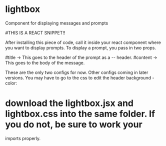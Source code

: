 # lightbox
Component for displaying messages and prompts

#THIS IS A REACT SNIPPET!!

After installing this piece of code, call it inside your react component where you want to
display prompts.
To display a prompt, you pass in two props.

#title -> This goes to the header of the prompt as a -- header.
#content -> This goes to the body of the message.

These are the only two configs for now. Other configs coming in later versions.
You may have to go to the css to edit the header background -color:

# download the lightbox.jsx and lightbox.css into the same folder. If you do not, be sure to work your
imports properly.

